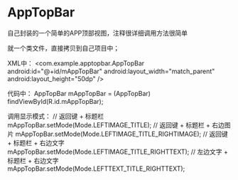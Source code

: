 # AppTopBar
自己封装的一个简单的APP顶部视图，注释很详细调用方法很简单


就一个类文件，直接拷贝到自己项目中；

XML中：
   <com.example.apptopbar.AppTopBar
        android:id="@+id/mAppTopBar"
        android:layout_width="match_parent"
        android:layout_height="50dp" />

代码中：
AppTopBar mAppTopBar = (AppTopBar) findViewById(R.id.mAppTopBar);

调用显示模式：
// 返回键 + 标题栏
mAppTopBar.setMode(Mode.LEFTIMAGE_TITLE);
// 返回键 + 标题栏 + 右边图片
mAppTopBar.setMode(Mode.LEFTIMAGE_TITLE_RIGHTIMAGE);
// 返回键 + 标题栏 + 右边文字
mAppTopBar.setMode(Mode.LEFTIMAGE_TITLE_RIGHTTEXT);
// 左边文字 + 标题栏 + 右边文字
mAppTopBar.setMode(Mode.LEFTTEXT_TITLE_RIGHTTEXT);

